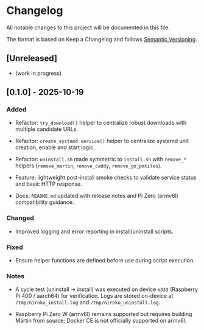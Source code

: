 # Changelog

All notable changes to this project will be documented in this file.

The format is based on Keep a Changelog and follows [Semantic Versioning](https://semver.org/).

## [Unreleased]

- (work in progress)

## [0.1.0] - 2025-10-19

### Added

- Refactor: `try_download()` helper to centralize robust downloads with multiple candidate URLs.

- Refactor: `create_systemd_service()` helper to centralize systemd unit creation, enable and start logic.

- Refactor: `uninstall.sh` made symmetric to `install.sh` with `remove_*` helpers (`remove_martin`, `remove_caddy`, `remove_go_pmtiles`).

- Feature: lightweight post-install smoke checks to validate service status and basic HTTP response.

- Docs: `README.md` updated with release notes and Pi Zero (armv6l) compatibility guidance.

### Changed

- Improved logging and error reporting in install/uninstall scripts.

### Fixed

- Ensure helper functions are defined before use during script execution.

### Notes

- A cycle test (uninstall → install) was executed on device `m333` (Raspberry Pi 400 / aarch64) for verification. Logs are stored on-device at `/tmp/niroku_install.log` and `/tmp/niroku_uninstall.log`.

- Raspberry Pi Zero W (armv6l) remains supported but requires building Martin from source; Docker CE is not officially supported on armv6l.
<!--
To add new entries, append under [Unreleased] and copy to a new version section when releasing.
-->